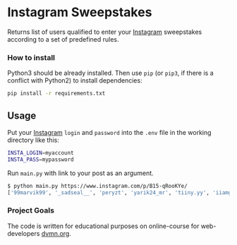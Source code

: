 # Instagram Sweepstakes

Returns list of users qualified to enter your [Instagram](https://instagram.com) sweepstakes according to a set of predefined rules.

### How to install

Python3 should be already installed.
Then use `pip` (or `pip3`, if there is a conflict with Python2) to install dependencies:

```bash
pip install -r requirements.txt
```

## Usage

Put your [Instagram](https://instagram.com) `login` and `password` into the `.env` file in the working directory like this:

```bash
INSTA_LOGIN=myaccount
INSTA_PASS=mypassword
```

Run `main.py` with link to your post as an argument.

```bash
$ python main.py https://www.instagram.com/p/B15-qRooKYe/
['99marvik99', '_sadseal__', 'peryzt', 'yarik24_mr', 'tiiny.yy', 'iiamgerman_', '06.05m']
```

### Project Goals

The code is written for educational purposes on online-course for web-developers [dvmn.org](https://dvmn.org/).
